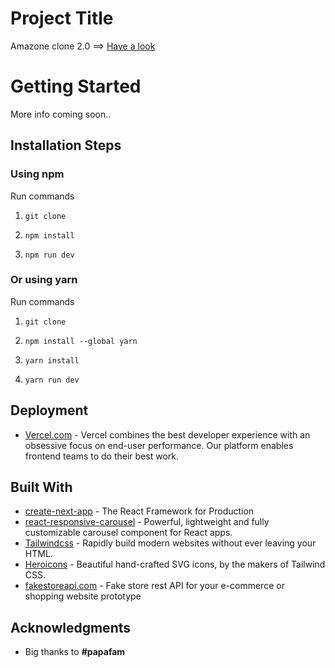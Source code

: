 # Project Title

Amazone clone 2.0 ==> [Have a look](https://amazon-2-0-wine.vercel.app/)

# Getting Started

More info coming soon..

## Installation Steps

### Using npm

Run commands

1. `git clone`

2. `npm install`

3. `npm run dev`

### Or using yarn

Run commands

1. `git clone`

2. `npm install --global yarn`

3. `yarn install`

4. `yarn run dev`

## Deployment

- [Vercel.com](https://vercel.com/) - Vercel combines the best developer experience with an obsessive focus on end-user performance.
Our platform enables frontend teams to do their best work.



## Built With

- [create-next-app](https://nextjs.org/) - The React Framework
  for Production
- [react-responsive-carousel](https://www.npmjs.com/package/react-responsive-carousel) - Powerful, lightweight and fully customizable carousel component for React apps.
- [Tailwindcss](https://tailwindcss.com/) - Rapidly build modern websites without ever leaving your HTML.
- [Heroicons](https://heroicons.com/) - Beautiful hand-crafted SVG icons,
  by the makers of Tailwind CSS.
- [fakestoreapi.com](https://fakestoreapi.com/) - Fake store rest API for your e-commerce or shopping website prototype

## Acknowledgments

- Big thanks to **#papafam**
